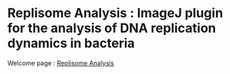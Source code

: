 # Replisome Analysis : ImageJ plugin for the analysis of DNA replication dynamics in bacteria

Welcome page : [Replisome Analysis](about.md)